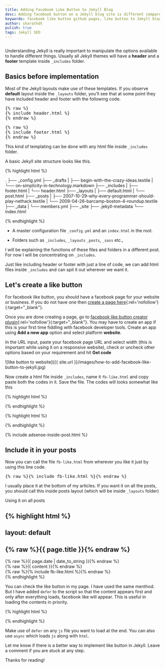 ```yaml
---
title: Adding Facebook Like Button to Jekyll Blog
desc: Adding facebook button on a Jekyll blog site is different compared to HTML sites. This is because Jekyll blogs have an advantage of including html files which are inside _includes folder. We are taking advantage of this option! 
keywords: facebook like button github pages, like button to Jekyll blog
author: sharathdt
pulish: true
tags: Jekyll SEO
---
```


<img alt="" title="" itemprop="thumbnailUrl" src="{{ site.url }}/images/adding-facebook-like-button-to-jekyll.jpg">

Understanding Jekyll is really important to manipulate the options available to handle different things. Usually all Jekyll themes will have a **header** and a **footer** template inside ```_includes``` folder.

## Basics before implementation

Most of the Jekyll layouts make use of these templates. If you observe **default** layout inside    the ```_layouts``` folder, you'll see that  at some point they have included header and footer with the following code.

<pre>{% raw %}
{% include header.html %}
{% endraw %}</pre>

<pre>{% raw %}
{% include footer.html %}
{% endraw %}</pre>

This kind of templating can be done with any html file inside ```_includes``` folder. 

A basic Jekyll site structure looks like this. 


{% highlight html %}

.
├── _config.yml
├── _drafts
|   ├── begin-with-the-crazy-ideas.textile
|   └── on-simplicity-in-technology.markdown
├── _includes
|   ├── footer.html
|   └── header.html
├── _layouts
|   ├── default.html
|   └── post.html
├── _posts
|   ├── 2007-10-29-why-every-programmer-should-play-nethack.textile
|   └── 2009-04-26-barcamp-boston-4-roundup.textile
├── _data
|   └── members.yml
├── _site
├── .jekyll-metadata
└── index.html

{% endhighlight %}

* A master configuration file ```_config.yml``` and an ```index.html``` in the root.

* Folders such as ```_includes```, ```_layouts``` ```_posts```, ```_sass``` etc.,

I will be explaining the functions of these files and folders in a different post. For now I will be concentrating on ```_includes```.

Just like including header or footer with just a line of code, we can add html files inside ```_includes``` and can spit it out wherever we want it.

## Let's create a like button
For facebook like button, you should have a facebook page for your website or business. If you do not have one then [create a page here](https://www.facebook.com/pages/create/){:rel='nofollow'}{:target="_blank"}.

Once you are done creating a page, go to [facebook like button creator plugin](https://developers.facebook.com/docs/plugins/like-button){:rel='nofollow'}{:target="_blank"}. You may have to create an app if this is your first time fiddling with facebook developer tools. Create an app using **Add a new app** option and select platform **website**.

In the URL input, paste your facebook page URL and select width (this is important while using it on a responsive website), check or uncheck other options based on your requirement and hit **Get code**

![like button to website]({{ site.url }}/images/how-to-add-facebook-like-button-to-jekyll.jpg)

Now create a html file inside ```_includes```, name it ```fb-like.html``` and copy paste both the codes in it. Save the file.
The codes will looks somewhat like this

{% highlight html %}
<div id="fb-root"></div>
<script>(function(d, s, id) {
  var js, fjs = d.getElementsByTagName(s)[0];
  if (d.getElementById(id)) return;
  js = d.createElement(s); js.id = id;
  js.src = "//connect.facebook.net/en_US/sdk.js#xfbml=1&version=v2.5&appId=1409800511270506";
  fjs.parentNode.insertBefore(js, fjs);
}(document, 'script', 'facebook-jssdk'));</script>
{% endhighlight %}

{% highlight html %}
<div class="fb-like" data-href="https://developers.facebook.com/docs/plugins/" data-layout="standard" data-action="like" data-show-faces="true" data-share="true"></div>
{% endhighlight %}

{% include adsense-inside-post.html %}
## Include it in your posts
 Now you can call the file ```fb-like.html``` from wherever you like it just by using this line code. 
 <pre>{% raw %}{% include fb-like.html %}{% endraw %}</pre>
 
I usually place it at the bottom of my articles. If you want it on all the posts, you should call this inside posts layout (which will be inside ```_layouts``` folder)
 
Using it on all posts
 
{% highlight html %}
---
layout: default
---
<article id="post-page" >
    <h2>{% raw %}{{ page.title }}{% endraw %}</h2>		
	<time datetime="{% raw %}{{ page.date | date_to_xmlschema }}{% endraw %}" class="by-line" >{% raw %}{{ page.date | date_to_string }}{% endraw %}</time>
	<div class="content" >
		 {% raw %}{{ content }}{% endraw %}
	</div>	
	{% raw %}{% include  fb-like.html %}{% endraw %}
     
</article>
 {% endhighlight %}

You can check the like button in my page. I have used the same menthod. But I have added ```defer``` to the script so that the content appears first and only after everything loads, facebook like will appear. This is useful in loading the contents in priority.

{% highlight html %}
<script defer>(function(d, s, id) {
.
.
.
</script>
{% endhighlight %}

Make use of ```defer``` on any ```js``` file you want to load at the end. You can also use ```async``` which loads ```js``` along with ```html```.

Let me know if there is a better way to implement like button in Jekyll. Leave a comment if you are stuck at any step.

Thanks for reading!
